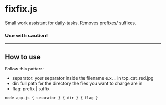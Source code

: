 # fixfix.js
Small work assistant for daily-tasks. Removes prefixes/ suffixes. 
### Use with caution!

---

## How to use
Follow this pattern:

- separator: your separator inside the filename e.x. _ in top_cat_red.jpg
- dir: full path for the directory the files you want to change are in
- flag: prefix | suffix

~~~~
node app.js { separator } { dir } { flag }
~~~~
